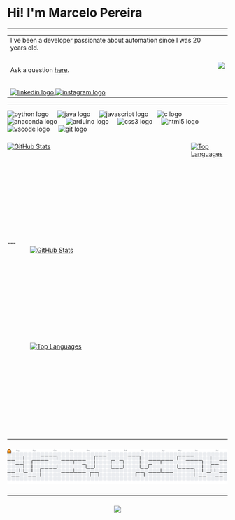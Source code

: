# Hi! I'm Marcelo Pereira #

---
<table style="width:100%; border-collapse: collapse;" border="0" cellspacing="0"">
  <tr>
    <td style="width:100%;">
      I've been a developer passionate about automation since I was 20 years old.<br><br><br>
      Ask a question <a href="https://github.com/Marcelo-S-Pereira/Marcelo-S-Pereira/issues">here</a>.
<br><br><br>
<div align="left">
  <a href="https://www.linkedin.com/in/ds-marcelo-spereira" target="_blank">
    <img src="https://raw.githubusercontent.com/maurodesouza/profile-readme-generator/master/src/assets/icons/social/linkedin/default.svg" width="52" height="40" alt="linkedin logo"  />
  </a>
  <a href="https://www.instagram.com/marcelo.s.pereira_/" target="_blank">
    <img src="https://raw.githubusercontent.com/maurodesouza/profile-readme-generator/master/src/assets/icons/social/instagram/default.svg" width="52" height="40" alt="instagram logo"  />
  </a>
</div>
    </td>
    <td style="width:100%;">
      <img src="https://github.com/user-attachments/assets/96b9fe73-fa15-413d-9907-b03af55540c8" style="max-width:100%; height:auto;" />
    </td>
  </tr>
</table>

---

<div align="left">
  <img src="https://cdn.jsdelivr.net/gh/devicons/devicon/icons/python/python-original.svg" height="40" alt="python logo"  />
  <img width="12" />
  <img src="https://cdn.jsdelivr.net/gh/devicons/devicon/icons/java/java-original.svg" height="40" alt="java logo"  />
  <img width="12" />
  <img src="https://cdn.jsdelivr.net/gh/devicons/devicon/icons/javascript/javascript-original.svg" height="40" alt="javascript logo"  />
  <img width="12" />
  <img src="https://cdn.jsdelivr.net/gh/devicons/devicon/icons/c/c-original.svg" height="40" alt="c logo"  />
  <img width="12" />
  <img src="https://cdn.jsdelivr.net/gh/devicons/devicon/icons/anaconda/anaconda-original.svg" height="40" alt="anaconda logo"  />
  <img width="12" />
  <img src="https://cdn.jsdelivr.net/gh/devicons/devicon/icons/arduino/arduino-original.svg" height="40" alt="arduino logo"  />
  <img width="12" />
  <img src="https://cdn.jsdelivr.net/gh/devicons/devicon/icons/css3/css3-original.svg" height="40" alt="css3 logo"  />
  <img width="12" />
  <img src="https://cdn.jsdelivr.net/gh/devicons/devicon/icons/html5/html5-original.svg" height="40" alt="html5 logo"  />
  <img width="12" />
  <img src="https://cdn.jsdelivr.net/gh/devicons/devicon/icons/vscode/vscode-original.svg" height="40" alt="vscode logo"  />
  <img width="12" />
  <img src="https://cdn.jsdelivr.net/gh/devicons/devicon/icons/git/git-original.svg" height="40" alt="git logo"  />
</div>

###
<div style="
  display: grid;
  grid-template-columns: repeat(auto-fit, minmax(400px, 1fr));
  gap: 20px;
  justify-content: center;
  margin: 20px 0;
">
  <!-- GitHub Stats Card -->
  <div style="grid-column: 1;">
    <a href="https://github.com/Marcelo-S-Pereira/github-readme-stats" target="_blank">
      <img
        src="https://github-readme-stats.vercel.app/api?username=Marcelo-S-Pereira&width=400&height=200&hide_border=true"
        alt="GitHub Stats"
        style="width: 100%; height: 200px; display: block;"
      />
    </a>
  </div>

  <!-- Top Languages Card -->
  <div style="grid-column: 2;">
    <a href="https://github.com/Marcelo-S-Pereira/github-readme-stats" target="_blank">
      <img
        src="https://github-readme-stats.vercel.app/api/top-langs/?username=Marcelo-S-Pereira&layout=compact&width=400&height=200&hide_border=true"
        alt="Top Languages"
        style="width: 100%; height: 200px; display: block;"
      />
    </a>
  </div>
</div>
---
<div style="display: flex; gap: 20px; justify-content: center; align-items: flex-start; flex-wrap: wrap;">
  <!-- GitHub Stats Card -->
  <a href="https://github.com/Marcelo-S-Pereira/github-readme-stats" target="_blank">
    <img
      src="https://github-readme-stats.vercel.app/api?username=Marcelo-S-Pereira&width=350&height=200&hide_border=true"
      alt="GitHub Stats"
      style="width: 400px; height: 200px; display: block;"
    />
  </a>

  <!-- Top Languages Card -->
  <a href="https://github.com/Marcelo-S-Pereira/github-readme-stats" target="_blank">
    <img
      src="https://github-readme-stats.vercel.app/api/top-langs/?username=Marcelo-S-Pereira&layout=compact&width=350&height=200&hide_border=true"
      alt="Top Languages"
      style="width: 400px; height: 200px; display: block;"
    />
  </a>
</div>

####
---


###
<picture>
  <source media="(prefers-color-scheme: dark)" srcset="https://raw.githubusercontent.com/Marcelo-S-Pereira/Marcelo-S-Pereira/output/pacman-contribution-graph-dark.svg">
  <source media="(prefers-color-scheme: light)" srcset="https://raw.githubusercontent.com/Marcelo-S-Pereira/Marcelo-S-Pereira/output/pacman-contribution-graph.svg">
  <img alt="pacman contribution graph" src="https://raw.githubusercontent.com/Marcelo-S-Pereira/Marcelo-S-Pereira/output/pacman-contribution-graph.svg">
</picture>

###

---

###
<div align="center">
  <img src="https://profile-counter.glitch.me/Marcelo-S-Pereira/count.svg?&theme=white"  />
</div>

###


